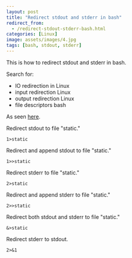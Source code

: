 ```yaml
---
layout: post
title: "Redirect stdout and stderr in bash"
redirect_from:
  - /redirect-stdout-stderr-bash.html
categories: [Linux]
image: assets/images/4.jpg
tags: [bash, stdout, stderr]
---
```


This is how to redirect stdout and stderr in bash.


Search for:

* IO redirection in Linux
* input redirection Linux
* output redirection Linux
* file descriptors bash

As seen <a href="http://tldp.org/LDP/abs/html/io-redirection.html" target="_blank">here</a>.

Redirect stdout to file "static."

    1>static

Redirect and append stdout to file "static."

    1>>static

Redirect stderr to file "static."

    2>static

Redirect and append stderr to file "static."

    2>>static

Redirect both stdout and stderr to file "static."

    &>static
    
Redirect stderr to stdout.

    2>&1


